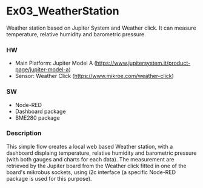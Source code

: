 Ex03_WeatherStation
===================

Weather station based on Jupiter System and Weather click. It can measure temperature, relative humidity and barometric pressure.

### HW

* Main Platform: Jupiter Model A (https://www.jupitersystem.it/product-page/jupiter-model-a)
* Sensor: Weather Click (https://www.mikroe.com/weather-click)

### SW
* Node-RED
* Dashboard package
* BME280 package


### Description
This simple flow creates a local web based Weather station, with a dashboard displaing temperature, relative humidity and barometric pressure (with both gauges and charts for each data). The measurement are retrieved by the Jupiter board from the Weather click fitted in one of the board's mikrobus sockets, using i2c interface (a specific Node-RED package is used for this purpose).